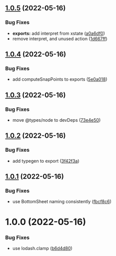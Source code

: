 ## [1.0.5](https://github.com/bottom-sheet/state-machine/compare/v1.0.4...v1.0.5) (2022-05-16)


### Bug Fixes

* **exports:** add interpret from xstate ([a0a6df0](https://github.com/bottom-sheet/state-machine/commit/a0a6df0a81d0dc6cc3716306ff6d6cbf98698d31))
* remove interpret, and unused action ([1d667ff](https://github.com/bottom-sheet/state-machine/commit/1d667ff8f65e19ae1bee3398c55732286d928bea))

## [1.0.4](https://github.com/bottom-sheet/state-machine/compare/v1.0.3...v1.0.4) (2022-05-16)


### Bug Fixes

* add computeSnapPoints to exports ([5e0a018](https://github.com/bottom-sheet/state-machine/commit/5e0a018f59da4017797f52606b367fad32b02cce))

## [1.0.3](https://github.com/bottom-sheet/state-machine/compare/v1.0.2...v1.0.3) (2022-05-16)


### Bug Fixes

* move @types/node to devDeps ([73e4e50](https://github.com/bottom-sheet/state-machine/commit/73e4e5044c5af06e57edb7857332cbc47640cec4))

## [1.0.2](https://github.com/bottom-sheet/state-machine/compare/v1.0.1...v1.0.2) (2022-05-16)


### Bug Fixes

* add typegen to export ([3f42f3a](https://github.com/bottom-sheet/state-machine/commit/3f42f3a5803279ab0a4223302a1fbd173645356a))

## [1.0.1](https://github.com/bottom-sheet/state-machine/compare/v1.0.0...v1.0.1) (2022-05-16)


### Bug Fixes

* use BottomSheet naming consistently ([fbcf8c6](https://github.com/bottom-sheet/state-machine/commit/fbcf8c6870e7c6fc940da3ff24fdcc2279759998))

# 1.0.0 (2022-05-16)


### Bug Fixes

* use lodash.clamp ([b6d4d80](https://github.com/bottom-sheet/state-machine/commit/b6d4d806324bbd27b4010e2039f0bcf047d24953))
